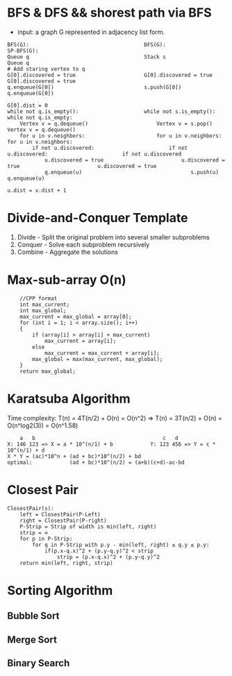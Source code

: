 # BFS & DFS && shorest path via BFS
- input: a graph G represented in adjacency list form.
```
BFS(G):                                     DFS(G):                                     SP-BFS(G):
Queue q                                     Stack s                                     Queue q
# Add staring vertex to q
G[0].discovered = true                      G[0].discovered = true                      G[0].discovered = true
q.enqueue(G[0])                             s.push(G[0])                                q.enqueue(G[0])
                                                                                        G[0].dist = 0
while not q.is_empty():                     while not s.is_empty():                     while not q.is_empty:
    Vertex v = q.dequeue()                      Vertex v = s.pop()                          Vertex v = q.dequeue()
    for u in v.neighbors:                       for u in v.neighbors:                       for u in v.neighbors:
        if not u.discovered:                        if not u.discovered:                        if not u.discovered
            u.discovered = true                         u.discovered = true                         u.discovered = true
            q.enqueue(u)                                   s.push(u)                                q.enqueue(u)
                                                                                                    u.dist = v.dist + 1
```
# Divide-and-Conquer Template
1. Divide - Split the original problem into several smaller subproblems
2. Conquer - Solve each subproblem recursively
3. Combine - Aggregate the solutions

# Max-sub-array O(n)
```
    //CPP format
    int max_current;
    int max_global;
    max_current = max_global = array[0];
    for (int i = 1; i < array.size(); i++)
    {
        if (array[i] > array[i] + max_current)
            max_current = array[i];
        else
            max_current = max_current + array[i];
        max_global = max(max_current, max_global);
    }
    return max_global;
```

# Karatsuba Algorithm
Time complexity: T(n) = 4T(n/2) + O(n) = O(n^2) => T(n) = 3T(n/2) + O(n) = O(n^log2(3)) = O(n^1.58)
```
    a   b                                         c   d
X: 146 123 => X = a * 10^(n/1) + b            Y: 123 456 => Y = c * 10^(n/1) + d
X * Y = (ac)*10^n + (ad + bc)*10^(n/2) + bd
optimal:            (ad + bc)*10^(n/2) = (a+b)(c+d)-ac-bd
```

# Closest Pair
```
ClosestPair(s):
    left = ClosestPair(P-Left)
    right = ClosestPair(P-right)
    P-Strip = Strip of width is min(left, right)
    strip = ∞
    for p in P-Strip:
        for q in P-Strip with p.y - min(left, right) ≤ q.y ≤ p.y:
            if(p.x-q.x)^2 + (p.y-q.y)^2 < strip
                strip = (p.x-q.x)^2 + (p.y-q.y)^2
    return min(left, right, strip)
```






# Sorting Algorithm

## Bubble Sort

## Merge Sort

## Binary Search
